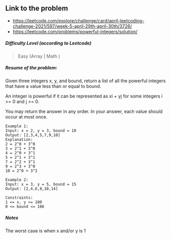 ## Link to the problem
 
 - https://leetcode.com/explore/challenge/card/april-leetcoding-challenge-2021/597/week-5-april-29th-april-30th/3726/
 - https://leetcode.com/problems/powerful-integers/solution/
 
##### Difficulty Level (according to Leetcode)
 
 > Easy (Array | Math )
 
##### Resume of the problem:

Given three integers x, y, and bound, return a list of all the powerful integers that have a value less than or equal to bound.

An integer is powerful if it can be represented as xi + yj for some integers i >= 0 and j >= 0.

You may return the answer in any order. In your answer, each value should occur at most once.

```
Example 1:
Input: x = 2, y = 3, bound = 10
Output: [2,3,4,5,7,9,10]
Explanation:
2 = 2^0 + 3^0
3 = 2^1 + 3^0
4 = 2^0 + 3^1
5 = 2^1 + 3^1
7 = 2^2 + 3^1
9 = 2^3 + 3^0
10 = 2^0 + 3^2

Example 2:
Input: x = 3, y = 5, bound = 15
Output: [2,4,6,8,10,14]

Constraints:
1 <= x, y <= 100
0 <= bound <= 106
```

##### Notes

The worst case is when x and/or y is 1
 
  